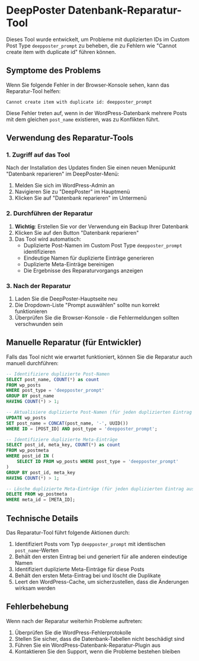 # DeepPoster Datenbank-Reparatur-Tool

Dieses Tool wurde entwickelt, um Probleme mit duplizierten IDs im Custom Post Type `deepposter_prompt` zu beheben, die zu Fehlern wie "Cannot create item with duplicate id" führen können.

## Symptome des Problems

Wenn Sie folgende Fehler in der Browser-Konsole sehen, kann das Reparatur-Tool helfen:

```
Cannot create item with duplicate id: deepposter_prompt
```

Diese Fehler treten auf, wenn in der WordPress-Datenbank mehrere Posts mit dem gleichen `post_name` existieren, was zu Konflikten führt.

## Verwendung des Reparatur-Tools

### 1. Zugriff auf das Tool

Nach der Installation des Updates finden Sie einen neuen Menüpunkt "Datenbank reparieren" im DeepPoster-Menü:

1. Melden Sie sich im WordPress-Admin an
2. Navigieren Sie zu "DeepPoster" im Hauptmenü
3. Klicken Sie auf "Datenbank reparieren" im Untermenü

### 2. Durchführen der Reparatur

1. **Wichtig**: Erstellen Sie vor der Verwendung ein Backup Ihrer Datenbank
2. Klicken Sie auf den Button "Datenbank reparieren"
3. Das Tool wird automatisch:
   - Duplizierte Post-Namen im Custom Post Type `deepposter_prompt` identifizieren
   - Eindeutige Namen für duplizierte Einträge generieren
   - Duplizierte Meta-Einträge bereinigen
   - Die Ergebnisse des Reparaturvorgangs anzeigen

### 3. Nach der Reparatur

1. Laden Sie die DeepPoster-Hauptseite neu
2. Die Dropdown-Liste "Prompt auswählen" sollte nun korrekt funktionieren
3. Überprüfen Sie die Browser-Konsole - die Fehlermeldungen sollten verschwunden sein

## Manuelle Reparatur (für Entwickler)

Falls das Tool nicht wie erwartet funktioniert, können Sie die Reparatur auch manuell durchführen:

```sql
-- Identifiziere duplizierte Post-Namen
SELECT post_name, COUNT(*) as count
FROM wp_posts
WHERE post_type = 'deepposter_prompt'
GROUP BY post_name
HAVING COUNT(*) > 1;

-- Aktualisiere duplizierte Post-Namen (für jeden duplizierten Eintrag ausführen)
UPDATE wp_posts
SET post_name = CONCAT(post_name, '-', UUID())
WHERE ID = [POST_ID] AND post_type = 'deepposter_prompt';

-- Identifiziere duplizierte Meta-Einträge
SELECT post_id, meta_key, COUNT(*) as count
FROM wp_postmeta
WHERE post_id IN (
    SELECT ID FROM wp_posts WHERE post_type = 'deepposter_prompt'
)
GROUP BY post_id, meta_key
HAVING COUNT(*) > 1;

-- Lösche duplizierte Meta-Einträge (für jeden duplizierten Eintrag ausführen)
DELETE FROM wp_postmeta
WHERE meta_id = [META_ID];
```

## Technische Details

Das Reparatur-Tool führt folgende Aktionen durch:

1. Identifiziert Posts vom Typ `deepposter_prompt` mit identischen `post_name`-Werten
2. Behält den ersten Eintrag bei und generiert für alle anderen eindeutige Namen
3. Identifiziert duplizierte Meta-Einträge für diese Posts
4. Behält den ersten Meta-Eintrag bei und löscht die Duplikate
5. Leert den WordPress-Cache, um sicherzustellen, dass die Änderungen wirksam werden

## Fehlerbehebung

Wenn nach der Reparatur weiterhin Probleme auftreten:

1. Überprüfen Sie die WordPress-Fehlerprotokolle
2. Stellen Sie sicher, dass die Datenbank-Tabellen nicht beschädigt sind
3. Führen Sie ein WordPress-Datenbank-Reparatur-Plugin aus
4. Kontaktieren Sie den Support, wenn die Probleme bestehen bleiben
